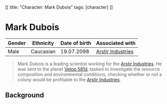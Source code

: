 [[
title: "Character: Mark Dubois"
tags: [character]
]]

# Mark Dubois

| Gender | Ethnicity | Date of birth | Associated with       |
|--------|-----------|---------------|-----------------------|
| Male   | Caucasian | 19.07.2098    | [Arstir Industries](/qstar-playtest/faction/arstir_industries.html) |

> Mark Dubois is a leading scientist working for the 
[Arstir Industries](/qstar-playtest/faction/arstir_industries.html). He was sent 
to the planet [Vetoo 581d](/qstar-playtest/planets/vetoo_581d.html), tasked to 
investigate the resource composition and environmental conditions, checking 
whether or not a colony would be profitable to the 
[Arstir Industries](/qstar-playtest/faction/arstir_industries.html).

## Background


